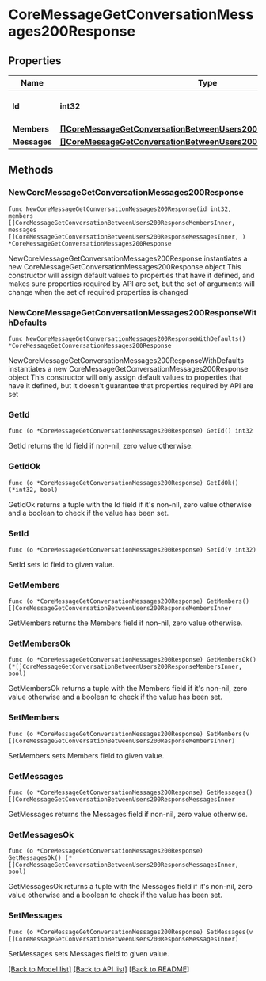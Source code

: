 # CoreMessageGetConversationMessages200Response

## Properties

Name | Type | Description | Notes
------------ | ------------- | ------------- | -------------
**Id** | **int32** | The conversation id | 
**Members** | [**[]CoreMessageGetConversationBetweenUsers200ResponseMembersInner**](CoreMessageGetConversationBetweenUsers200ResponseMembersInner.md) |  | 
**Messages** | [**[]CoreMessageGetConversationBetweenUsers200ResponseMessagesInner**](CoreMessageGetConversationBetweenUsers200ResponseMessagesInner.md) |  | 

## Methods

### NewCoreMessageGetConversationMessages200Response

`func NewCoreMessageGetConversationMessages200Response(id int32, members []CoreMessageGetConversationBetweenUsers200ResponseMembersInner, messages []CoreMessageGetConversationBetweenUsers200ResponseMessagesInner, ) *CoreMessageGetConversationMessages200Response`

NewCoreMessageGetConversationMessages200Response instantiates a new CoreMessageGetConversationMessages200Response object
This constructor will assign default values to properties that have it defined,
and makes sure properties required by API are set, but the set of arguments
will change when the set of required properties is changed

### NewCoreMessageGetConversationMessages200ResponseWithDefaults

`func NewCoreMessageGetConversationMessages200ResponseWithDefaults() *CoreMessageGetConversationMessages200Response`

NewCoreMessageGetConversationMessages200ResponseWithDefaults instantiates a new CoreMessageGetConversationMessages200Response object
This constructor will only assign default values to properties that have it defined,
but it doesn't guarantee that properties required by API are set

### GetId

`func (o *CoreMessageGetConversationMessages200Response) GetId() int32`

GetId returns the Id field if non-nil, zero value otherwise.

### GetIdOk

`func (o *CoreMessageGetConversationMessages200Response) GetIdOk() (*int32, bool)`

GetIdOk returns a tuple with the Id field if it's non-nil, zero value otherwise
and a boolean to check if the value has been set.

### SetId

`func (o *CoreMessageGetConversationMessages200Response) SetId(v int32)`

SetId sets Id field to given value.


### GetMembers

`func (o *CoreMessageGetConversationMessages200Response) GetMembers() []CoreMessageGetConversationBetweenUsers200ResponseMembersInner`

GetMembers returns the Members field if non-nil, zero value otherwise.

### GetMembersOk

`func (o *CoreMessageGetConversationMessages200Response) GetMembersOk() (*[]CoreMessageGetConversationBetweenUsers200ResponseMembersInner, bool)`

GetMembersOk returns a tuple with the Members field if it's non-nil, zero value otherwise
and a boolean to check if the value has been set.

### SetMembers

`func (o *CoreMessageGetConversationMessages200Response) SetMembers(v []CoreMessageGetConversationBetweenUsers200ResponseMembersInner)`

SetMembers sets Members field to given value.


### GetMessages

`func (o *CoreMessageGetConversationMessages200Response) GetMessages() []CoreMessageGetConversationBetweenUsers200ResponseMessagesInner`

GetMessages returns the Messages field if non-nil, zero value otherwise.

### GetMessagesOk

`func (o *CoreMessageGetConversationMessages200Response) GetMessagesOk() (*[]CoreMessageGetConversationBetweenUsers200ResponseMessagesInner, bool)`

GetMessagesOk returns a tuple with the Messages field if it's non-nil, zero value otherwise
and a boolean to check if the value has been set.

### SetMessages

`func (o *CoreMessageGetConversationMessages200Response) SetMessages(v []CoreMessageGetConversationBetweenUsers200ResponseMessagesInner)`

SetMessages sets Messages field to given value.



[[Back to Model list]](../README.md#documentation-for-models) [[Back to API list]](../README.md#documentation-for-api-endpoints) [[Back to README]](../README.md)


